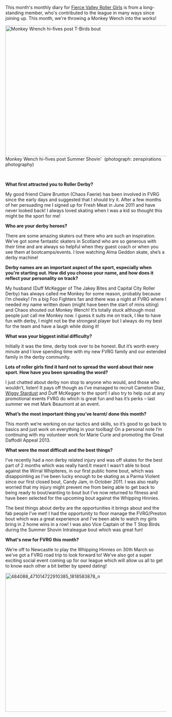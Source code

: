 <html><body><p>This month's monthly diary for <a href="http://www.fvrg.co.uk/">Fierce Valley Roller Girls</a> is from a long-standing member, who's contributed to the league in many ways since joining up. This month, we're throwing a Monkey Wench into the works!

<a href="http://www.scottishrollerderbyblog.com/2013/03/396940_10151880516895392_722952694_n.jpg"><img class="size-large wp-image-2355" alt="Monkey Wrench hi-fives post T-Birds bout" src="http://www.scottishrollerderbyblog.com/2013/03/396940_10151880516895392_722952694_n.jpg?w=614" width="614" height="409"></a> Monkey Wench hi-fives post Summer Shovin'  (photograph: zenspirations photography)

 

<strong>What first attracted you to Roller Derby?</strong>

My good friend Claire Brunton (Chaos Faerie) has been involved in FVRG since the early days and suggested that I should try it. After a few months of her persuading me I signed up for Fresh Meat in June 2011 and have never looked back! I always loved skating when I was a kid so thought this might be the sport for me!

<strong>Who are your derby heroes?</strong>

There are some amazing skaters out there who are such an inspiration. We’ve got some fantastic skaters in Scotland who are so generous with their time and are always so helpful when they guest coach or when you see them at bootcamps/events. I love watching Alma Geddon skate, she’s a derby machine!

<strong>Derby names are an important aspect of the sport, especially when you're starting out. How did you choose your name, and how does it reflect your personality on track?</strong>

My husband (Duff McKegger of The Jakey Bites and Capital City Roller Derby) has always called me Monkey for some reason, probably because I’m cheeky! I’m a big Foo Fighters fan and there was a night at FVRG where I needed my name written down (might have been the start of mins siting) and Chaos shouted out Monkey Wench! It’s totally stuck although most people just call me Monkey now. I guess it suits me on track, I like to have fun with derby, I might not be the strongest player but I always do my best for the team and have a laugh while doing it!

<strong>What was your biggest initial difficulty?</strong>

Initially it was the time, derby took over to be honest. But it’s worth every minute and I love spending time with my new FVRG family and our extended family in the derby community.

<strong>Lots of roller girls find it hard not to spread the word about their new sport. How have you been spreading the word?</strong>

I just chatted about derby non stop to anyone who would, and those who wouldn’t, listen! It pays off though as I’ve managed to recruit Camelon Diaz, <a href="http://www.scottishrollerderbyblog.com/2013/02/24/monthly-diary-of-a-league-fierce-valley-in-february-wiggy-stardust/">Wiggy Stardust</a> and Duff McKegger to the sport! I also try to help out at any promotional events FVRG do which is great fun and has it’s perks – last summer we met Mark Beaumont at an event.

<strong>What’s the most important thing you’ve learnt/ done this month?</strong>

This month we’re working on our tactics and skills, so it’s good to go back to basics and just work on everything in your toolbag! On a personal note I’m continuing with my volunteer work for Marie Curie and promoting the Great Daffodil Appeal 2013.

<strong>What were the most difficult and the best things?</strong>

I’ve recently had a non derby related injury and was off skates for the best part of 2 months which was really hard.It meant I wasn’t able to bout against the Wirral Whipiteres, in our first public home bout, which was disappointing as I’ve been lucky enough to be skating as a Parma Violent since our first closed bout, Candy Jam, in October 2011. I was also really worried that my injury might prevent me from being able to get back to being ready to bout/wanting to bout but I’ve now returned to fitness and have been selected for the upcoming bout against the Whipping Hinnies.

The best things about derby are the opportunities it brings about and the fab people I’ve met! I had the opportunity to floor manage the FVRG/Preston bout which was a great experience and I’ve been able to watch my girls bring in 2 home wins in a row! I was also Vice Captain of the T Stop Birds during the Summer Shovin Intraleague bout which was great fun!

<strong>What's new for FVRG this month?</strong>

We’re off to Newcastle to play the Whipping Hinnies on 30th March so we’ve got a FVRG road trip to look forward to! We’ve also got a super exciting social event coming up for our league which will allow us all to get to know each other a bit better by speed dating!

<a href="http://www.scottishrollerderbyblog.com/2013/03/484088_471014722910385_1818583878_n.jpg"><img class="aligncenter size-large wp-image-2356" alt="484088_471014722910385_1818583878_n" src="http://www.scottishrollerderbyblog.com/2013/03/484088_471014722910385_1818583878_n.jpg?w=614" width="614" height="434"></a></p></body></html>
